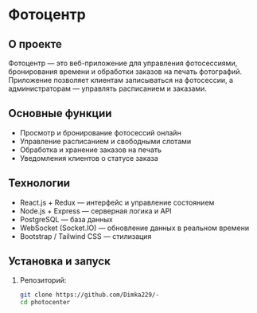 # Фотоцентр

## О проекте

Фотоцентр — это веб-приложение для управления фотосессиями, бронирования времени и обработки заказов на печать фотографий.  
Приложение позволяет клиентам записываться на фотосессии, а администраторам — управлять расписанием и заказами.

## Основные функции

- Просмотр и бронирование фотосессий онлайн  
- Управление расписанием и свободными слотами  
- Обработка и хранение заказов на печать  
- Уведомления клиентов о статусе заказа  

## Технологии

- React.js + Redux — интерфейс и управление состоянием  
- Node.js + Express — серверная логика и API  
- PostgreSQL — база данных  
- WebSocket (Socket.IO) — обновление данных в реальном времени  
- Bootstrap / Tailwind CSS — стилизация  

## Установка и запуск

1. Репозиторий:

   ```bash
   git clone https://github.com/Dimka229/-
   cd photocenter
